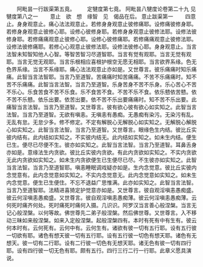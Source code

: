<!-- { "loadSidebar": true } -->
　　阿毗昙一行跋渠第五竟。
　　定犍度第七竟。
阿毗昙八犍度论卷第二十九
见犍度第八之一
　　意止　欲　想　缘智　见　偈品在后。
意止跋渠第一
　　四意止。身身观意止。痛心法法观意止。若修身身观意止彼修痛耶。设修痛彼修身耶。若修身身观意止彼修心耶。设修心彼修身耶。若修身身观意止彼修法耶。设修法彼修身耶。若修痛痛观意止彼修心耶。设修心彼修痛耶。若修痛痛观意止彼修法耶。设修法彼修痛耶。若修心心观意止彼修法耶。设修法彼修心耶。身身观意止。当言法智未知智知他人心智。等智苦智习尽道智耶。当言有觉有观耶。当言无觉有观耶。当言无觉无观耶。当言乐根相应喜根护根空无愿无相耶。当言欲界系缘。色无色界系缘。当言不系缘耶。痛心法法观意止亦如是。又世尊言。彼乐痛痛时知乐痛痛。此智当言法智耶。当言乃至道智。苦痛痛时知苦痛痛。不苦不乐痛痛时。知不苦不乐痛痛。此智当言法智。当言乃至道智。乐身苦身不苦不乐身。乐心苦心不苦不乐心。乐食苦食不苦不乐食。乐不食苦不食。不苦不乐不食。依乐戆依苦戆。依不苦不乐戆。依乐出要。依苦出要。依不苦不乐出要痛痛时。知不苦不乐出要。此痛智当言法智。当言乃至道智。又世尊言。彼有欲心彼有欲心如实知之。此智当言法智。当言乃至道智。无欲有嗔恚。无嗔恚有愚痴。无愚痴有染污。无染污有乱。无乱有怠。无怠少多。修不修定。不定有解脱心无解脱心如实知之。无解脱心解脱心如实知之。此智当言法智。当言乃至道智。又世尊言。眼缘色生内结。彼比丘实彼内结有。此内结如实知之。不实彼内结无。此内结如实知之。如未生内结。便生已生。便尽已尽便不生。彼亦如实知之。此智当言法智。当言乃至道智。耳鼻舌身亦如是。意缘法生内贪欲。彼比丘实彼内贪欲。有此内贪欲如实知之。不实内贪欲无此内贪欲如实知之。如未生内贪欲便生已生便尽已尽。不生彼亦如实知之。此智当言法智。当言乃至道智耶。嗔恚睡眠调戏疑亦如是。生内念觉意。彼比丘实彼内念觉意有。此内念觉意如实知之。不实内念觉意无。此内念觉意如实知之。如未生内念觉意。便生已生便住。不忘不退益广思惟满。此亦如实知之。此智当言法智。当言乃至道智耶。法精进喜猗定护觉意亦如是。又世尊言。彼自观淫嗔恚愚痴盛。彼云何淫嗔恚愚痴盛。又世尊言。彼自观淫嗔恚愚痴薄。彼云何淫嗔恚愚痴薄。云何死时痛齐何处。死时痛死时痛何入摄。几识识。阿罗汉当言善心般涅槃。当言无记心般涅槃。以何等故。佛世尊先二弟子般涅槃。然后佛世尊。又世尊言。入不移动三昧如来般涅槃。如来入定般涅槃。起般涅槃四有。本时有死有中有生有。彼云何本时有。云何死有。云何中有。云何生有。诸欲有彼一切有五行耶。设有五行彼一切欲有耶。诸色有想天彼一切有五行耶。设有五行彼一切色有想天耶。诸色有无想天。彼一切有二行耶。设有二行彼一切色有无想天耶。诸无色有彼一切有四行耶。设有四行彼一切无色有耶。颇有五行。四行三行二行一行耶。此章义愿具演说。

